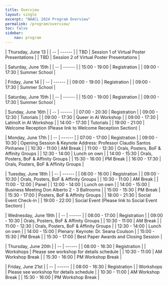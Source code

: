 ```yaml
---
title: Overview
layout: single
excerpt: "NAACL 2024 Program Overview"
permalink: /program/overview/
toc: false
sidebar: 
    nav: program
---
```


<style>
table th:first-of-type {
    width: 80%;
}
table th:nth-of-type(2) {
    width: 20%;
}
</style>


| <span>Thursday, June 13</span> |
| -- | ------ |
| TBD | Session 1 of Virtual Poster Presentations |
| TBD | Session 2 of Virtual Poster Presentations |

| <span>Saturday, June 15th</span> |
| -- | ------ |
| 15:00 - 19:00 | Registration |
| 09:00 - 17:30 | Summer School |

| <span>Friday, June 14</span> |
| -- | ------ |
| 09:00 - 19:00 | Registration |
| 09:00 - 17:30 | Summer School |

| <span>Saturday, June 15th</span> |
| -- | ------ |
| 15:00 - 19:00 | Registration |
| 09:00 - 17:30 | Summer School |

| <span>Sunday, June 16th</span> |
| -- | ------ |
| 07:00 - 20:30 | Registration |
| 09:00 - 12:30 | Tutorials |
| 09:00 - 17:30 | Queer in AI Workshop |
| 09:00 - 17:30 | LatinoX in AI Workshop |
| 14:00 - 17:30 | Tutorials |
| 19:00 - 21:00 | Welcome Reception (Please link to Welcome Reception Section) |

| <span>Monday, June 17th</span> |
| -- | ------ |
| 07:00 - 17:00 | Registration |
| 09:00 - 10:30 | Opening Session & Keynote Address: Professor Claudio Santos Pinhanex |
| 10:30 - 11:00 | AM Break |
| 11:00 - 12:30 | Orals, Posters, BoF & Affinity Groups |
| 12:30 - 14:00 | Lunch on own |
| 14:00 - 15:30 | Orals, Posters, BoF & Affinity Groups |
| 15:30 - 16:00 | PM Break |
| 16:00 - 17:30 | Orals, Posters, BoF & Affinity Groups |

| <span>Tuesday, June 18th</span> |
| -- | ------ |
| 08:00 - 16:00 | Registration |
| 09:00 - 10:30 | Orals, Posters, BoF & Affinity Groups |
| 10:30 - 11:00 | AM Break |
| 11:00 - 12:00 | Panel |
| 12:00 - 14:00 | Lunch on own |
| 14:00 - 15:00 | Business Meeting Don Alberto 2 - 3 Ballrooms |
| 15:00 - 15:30 | PM Break |
| 15:30 - 17:00 | Posters, BoF & Affinity Groups |
| 18:00 - 21:30 | Social Event Check-in |
| 19:00 - 22:00 | Social Event (Please link to Social Event Section) |

| <span>Wednesday, June 19th</span> |
| -- | ------ |
| 08:00 - 17:00 | Registration |
| 09:00 - 10:30 | Orals, Posters, BoF & Affinity Groups |
| 10:30 - 11:00 | AM Break |
| 11:00 - 12:30 | Orals, Posters, BoF & Affinity Groups |
| 12:30 - 14:00 | Lunch on own |
| 14:00 - 15:00 | Plenary: Keynote: Dr. Seana Coulson |
| 15:00 - 15:30 | PM Break |
| 15:30 - 17:00 | Best Paper Awards and Closing Session |

| <span>Thursday, June 20th</span> |
| -- | ------ |
| 08:00 - 16:30 | Registration |
| Workshops | Please see workshop for details schedule |
| 10:30 - 11:00 | AM Workshop Break |
| 15:30 - 16:00 | PM Workshop Break |

| <span>Friday, June 21st</span> |
| -- | ------ |
| 08:00 - 16:30 | Registration |
| Workshops | Please see workshop for details schedule |
| 10:30 - 11:00 | AM Workshop Break |
| 15:30 - 16:00 | PM Workshop Break |
